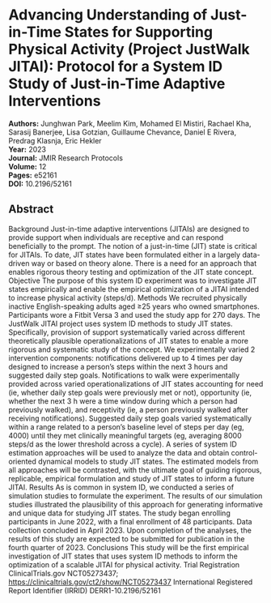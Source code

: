 # Advancing Understanding of Just-in-Time States for Supporting Physical Activity (Project JustWalk JITAI): Protocol for a System ID Study of Just-in-Time Adaptive Interventions

**Authors:** Junghwan Park, Meelim Kim, Mohamed El Mistiri, Rachael Kha, Sarasij Banerjee, Lisa Gotzian, Guillaume Chevance, Daniel E Rivera, Predrag Klasnja, Eric Hekler  
**Year:** 2023  
**Journal:** JMIR Research Protocols  
**Volume:** 12  
**Pages:** e52161  
**DOI:** 10.2196/52161  

## Abstract
Background            Just-in-time adaptive interventions (JITAIs) are designed to provide support when individuals are receptive and can respond beneficially to the prompt. The notion of a just-in-time (JIT) state is critical for JITAIs. To date, JIT states have been formulated either in a largely data-driven way or based on theory alone. There is a need for an approach that enables rigorous theory testing and optimization of the JIT state concept.                                Objective            The purpose of this system ID experiment was to investigate JIT states empirically and enable the empirical optimization of a JITAI intended to increase physical activity (steps/d).                                Methods            We recruited physically inactive English-speaking adults aged ≥25 years who owned smartphones. Participants wore a Fitbit Versa 3 and used the study app for 270 days. The JustWalk JITAI project uses system ID methods to study JIT states. Specifically, provision of support systematically varied across different theoretically plausible operationalizations of JIT states to enable a more rigorous and systematic study of the concept. We experimentally varied 2 intervention components: notifications delivered up to 4 times per day designed to increase a person’s steps within the next 3 hours and suggested daily step goals. Notifications to walk were experimentally provided across varied operationalizations of JIT states accounting for need (ie, whether daily step goals were previously met or not), opportunity (ie, whether the next 3 h were a time window during which a person had previously walked), and receptivity (ie, a person previously walked after receiving notifications). Suggested daily step goals varied systematically within a range related to a person’s baseline level of steps per day (eg, 4000) until they met clinically meaningful targets (eg, averaging 8000 steps/d as the lower threshold across a cycle). A series of system ID estimation approaches will be used to analyze the data and obtain control-oriented dynamical models to study JIT states. The estimated models from all approaches will be contrasted, with the ultimate goal of guiding rigorous, replicable, empirical formulation and study of JIT states to inform a future JITAI.                                Results            As is common in system ID, we conducted a series of simulation studies to formulate the experiment. The results of our simulation studies illustrated the plausibility of this approach for generating informative and unique data for studying JIT states. The study began enrolling participants in June 2022, with a final enrollment of 48 participants. Data collection concluded in April 2023. Upon completion of the analyses, the results of this study are expected to be submitted for publication in the fourth quarter of 2023.                                Conclusions            This study will be the first empirical investigation of JIT states that uses system ID methods to inform the optimization of a scalable JITAI for physical activity.                                Trial Registration            ClinicalTrials.gov NCT05273437; https://clinicaltrials.gov/ct2/show/NCT05273437                                International Registered Report Identifier (IRRID)            DERR1-10.2196/52161

